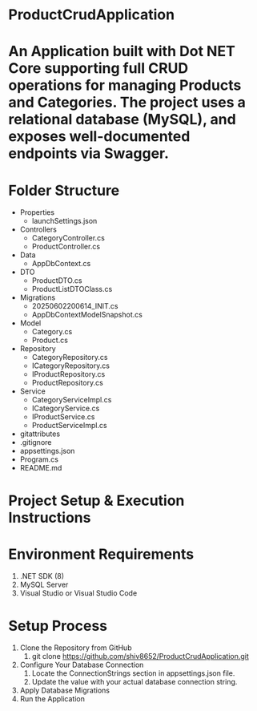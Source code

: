 # ProductCrudApplication 
  # An Application built with Dot NET Core supporting full CRUD operations for managing Products and Categories. The project uses a relational database (MySQL), and exposes well-documented endpoints via Swagger.
# Folder Structure
- Properties
  - launchSettings.json
- Controllers
  - CategoryController.cs
  - ProductController.cs
- Data
  - AppDbContext.cs
- DTO
  - ProductDTO.cs
  - ProductListDTOClass.cs
- Migrations
  - 20250602200614_INIT.cs
  - AppDbContextModelSnapshot.cs
- Model
  - Category.cs
  - Product.cs
- Repository
  - CategoryRepository.cs
  - ICategoryRepository.cs
  - IProductRepository.cs
  - ProductRepository.cs
- Service
  - CategoryServiceImpl.cs
  - ICategoryService.cs
  - IProductService.cs
  - ProductServiceImpl.cs
- gitattributes
- .gitignore
- appsettings.json
- Program.cs
- README.md

# Project Setup & Execution Instructions
# Environment Requirements
1) .NET SDK (8)
2) MySQL Server
3) Visual Studio or Visual Studio Code

#  Setup Process
1) Clone the Repository from GitHub
   1) git clone https://github.com/shiv8652/ProductCrudApplication.git
3) Configure Your Database Connection
   1) Locate the ConnectionStrings section in appsettings.json file.
   2) Update the value with your actual database connection string.
4) Apply Database Migrations
5) Run the Application




